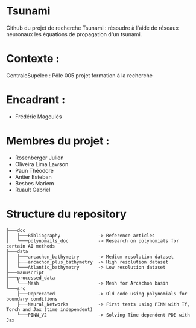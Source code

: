 # Tsunami

Github du projet de recherche Tsunami : résoudre à l'aide de réseaux neuronaux les équations de propagation d'un tsunami.

# Contexte :
CentraleSupélec : Pôle 005 projet formation à la recherche

# Encadrant :
- Frédéric Magoulès

# Membres du projet :
- Rosenberger Julien
- Oliveira Lima Lawson
- Paun Théodore
- Antier Esteban
- Besbes Mariem
- Ruault Gabriel

# Structure du repository
```
├───doc  
│   ├───Bibliography              -> Reference articles
│   └───polynomails_doc           -> Research on polynomials for certain AI methods  
├───data
│   ├───arcachon_bathymetry       -> Medium resolution dataset
│   ├───arcachon_plus_bathymetry  -> High resolution dataset
│   └───Atlantic_bathymetry       -> Low resolution dataset  
├───manuscript
├───processed_data
│   └───Mesh                      -> Mesh for Arcachon basin
└───src
    ├───Deprecated                -> Old code using polynomials for boundary conditions
    ├───Neural_Networks           -> First tests using PINN with Tf, Torch and Jax (time independent)
    └───PINN_V2                   -> Solving Time dependent PDE with Jax
```
